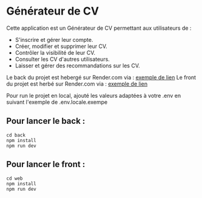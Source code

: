 # Générateur de CV

Cette application est un Générateur de CV permettant aux utilisateurs de :
- S'inscrire et gérer leur compte.
- Créer, modifier et supprimer leur CV.
- Contrôler la visibilité de leur CV.
- Consulter les CV d'autres utilisateurs.
- Laisser et gérer des recommandations sur les CV.

Le back du projet est hebergé sur Render.com via : [exemple de lien](https://exemple.com)
Le front du projet est herbé sur Render.com via : [exemple de lien](https://exemple.com)

Pour run le projet en local, ajouté les valeurs adaptées à votre .env en suivant l'exemple de .env.locale.exempe

## Pour lancer le back :

```shell
cd back
npm install
npm run dev
```

## Pour lancer le front : 
```shell
cd web
npm install
npm run dev
```
